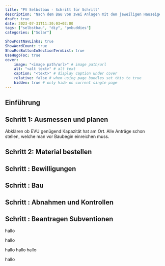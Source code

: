 ```yaml
---
title: "PV Selbstbau - Schritt für Schritt"
description: "Nach dem Bau von zwei Anlagen mit den jeweiligen Hauseigentümern zusammen findest du hier eine Schritt für Schritt Anleitung, was du beachten musst."
draft: true
date: 2023-07-31T11:30:03+02:00
tags: ["selbstbau", "diy", "pvbuddies"]
categories: ["Solar"]

ShowPostNavLinks: true
ShowWordCount: true
ShowRssButtonInSectionTermList: true
UseHugoToc: true
cover:
    image: "<image path/url>" # image path/url
    alt: "<alt text>" # alt text
    caption: "<text>" # display caption under cover
    relative: false # when using page bundles set this to true
    hidden: true # only hide on current single page
---
```


## Einführung


## Schritt 1: Ausmessen und planen

Abklären ob EVU genügend Kapazität hat am Ort. Alle Anträge schon stellen, welche man vor Baubegin einreichen muss.

## Schritt 2: Material bestellen

## Schritt : Bewilligungen


## Schritt : Bau

## Schritt : Abnahmen und Kontrollen

## Schritt : Beantragen Subventionen 


hallo

hallo

hallo
hallo
hallo

hallo

